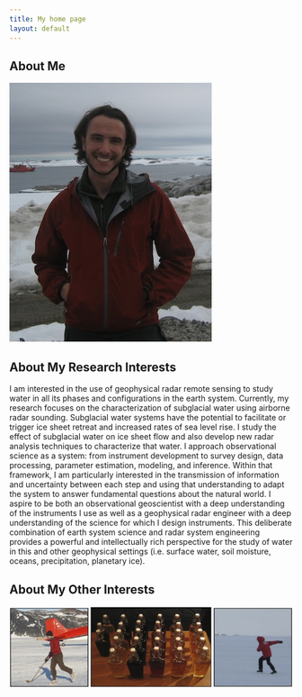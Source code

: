 ```yaml
---
title: My home page
layout: default
---
```

## About Me

![Alt text](/images/IMG_1039.JPG)

## About My Research Interests

I am interested in the use of geophysical radar remote sensing to study water in all its phases and configurations in the earth system. Currently, my research focuses on the characterization of subglacial water using airborne radar sounding. Subglacial water systems have the potential to facilitate or trigger ice sheet retreat and increased rates of sea level rise.  I study the effect of subglacial water on ice sheet flow and also develop new radar analysis techniques to characterize that water. I approach observational science as a system: from instrument development to survey design, data processing, parameter estimation, modeling, and inference. Within that framework, I am particularly interested in the transmission of information and uncertainty between each step and using that understanding to adapt the system to answer fundamental questions about the natural world. I aspire to be both an observational geoscientist with a deep understanding of the instruments I use as well as a geophysical radar engineer with a deep understanding of the science for which I design instruments. This deliberate combination of earth system science and radar system engineering provides a powerful and intellectually rich perspective for the study of water in this and other geophysical settings (i.e. surface water, soil moisture, oceans, precipitation, planetary ice).

## About My Other Interests

![Alt text](/images/interests.jpg)
